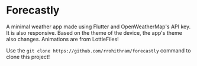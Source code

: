 # Forecastly

A minimal weather app made using Flutter and OpenWeatherMap's API key. It is also responsive. Based on the theme of the device, the app's theme also changes.
Animations are from LottieFiles!

Use the ```git clone https://github.com/rrohithram/forecastly``` command to clone this project!
